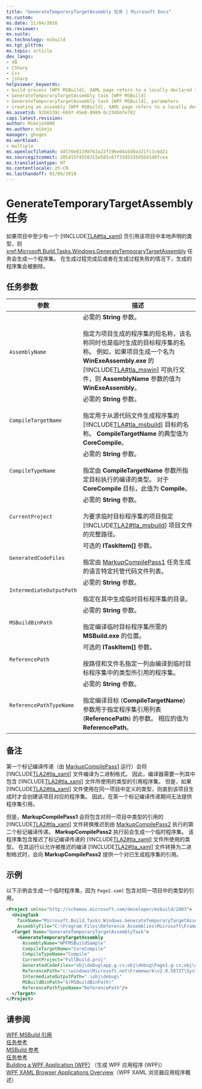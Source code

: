 ```yaml
---
title: "GenerateTemporaryTargetAssembly 任务 | Microsoft Docs"
ms.custom: 
ms.date: 11/04/2016
ms.reviewer: 
ms.suite: 
ms.technology: msbuild
ms.tgt_pltfrm: 
ms.topic: article
dev_langs:
- VB
- CSharp
- C++
- jsharp
helpviewer_keywords:
- build process [WPF MSBuild], XAML page refers to a locally declared type
- GenerateTemporaryTargetAssembly task [WPF MSBuild]
- GenerateTemporaryTargetAssembly task [WPF MSBuild], parameters
- creating an assembly [WPF MSBuild], XAML page refers to a locally declared type
ms.assetid: 92b6539c-6897-45e0-8989-0c234bbfe782
caps.latest.revision: 
author: Mikejo5000
ms.author: mikejo
manager: ghogen
ms.workload:
- multiple
ms.openlocfilehash: dd570e81198f63a22f196e04a5d0a321fc3c6d21
ms.sourcegitcommit: 205d15f4558315e585c67f33d5335d5b41d0fcea
ms.translationtype: HT
ms.contentlocale: zh-CN
ms.lasthandoff: 02/09/2018
---
```

# <a name="generatetemporarytargetassembly-task"></a>GenerateTemporaryTargetAssembly 任务
如果项目中至少有一个 [!INCLUDE[TLA#tla_xaml](../msbuild/includes/tlasharptla_xaml_md.md)] 页引用该项目中本地声明的类型，则 <xref:Microsoft.Build.Tasks.Windows.GenerateTemporaryTargetAssembly> 任务会生成一个程序集。 在生成过程完成后或者在生成过程失败的情况下，生成的程序集会被删除。  
  
## <a name="task-parameters"></a>任务参数  
  
|参数|描述|  
|---------------|-----------------|  
|`AssemblyName`|必需的 **String** 参数。<br /><br /> 指定为项目生成的程序集的短名称，该名称同时也是临时生成的目标程序集的名称。 例如，如果项目生成一个名为 **WinExeAssembly.exe** 的 [!INCLUDE[TLA#tla_mswin](../code-quality/includes/tlasharptla_mswin_md.md)] 可执行文件，则 **AssemblyName** 参数的值为 **WinExeAssembly**。|  
|`CompileTargetName`|必需的 **String** 参数。<br /><br /> 指定用于从源代码文件生成程序集的 [!INCLUDE[TLA#tla_msbuild](../msbuild/includes/tlasharptla_msbuild_md.md)] 目标的名称。 **CompileTargetName** 的典型值为 **CoreCompile**。|  
|`CompileTypeName`|必需的 **String** 参数。<br /><br /> 指定由 **CompileTargetName** 参数所指定目标执行的编译的类型。 对于 **CoreCompile** 目标，此值为 **Compile**。|  
|`CurrentProject`|必需的 **String** 参数。<br /><br /> 为要求临时目标程序集的项目指定 [!INCLUDE[TLA2#tla_msbuild](../msbuild/includes/tla2sharptla_msbuild_md.md)] 项目文件的完整路径。|  
|`GeneratedCodeFiles`|可选的 **ITaskItem[]** 参数。<br /><br /> 指定由 [MarkupCompilePass1](../msbuild/markupcompilepass1-task.md) 任务生成的语言特定托管代码文件列表。|  
|`IntermediateOutputPath`|必需的 **String** 参数。<br /><br /> 指定在其中生成临时目标程序集的目录。|  
|`MSBuildBinPath`|必需的 **String** 参数。<br /><br /> 指定编译临时目标程序集所需的 **MSBuild.exe** 的位置。|  
|`ReferencePath`|可选的 **ITaskItem[]** 参数。<br /><br /> 按路径和文件名指定一列由编译到临时目标程序集中的类型所引用的程序集。|  
|`ReferencePathTypeName`|必需的 **String** 参数。<br /><br /> 指定编译目标 (**CompileTargetName**) 参数用于指定程序集引用列表 (**ReferencePath**) 的参数。 相应的值为 **ReferencePath**。|  
  
## <a name="remarks"></a>备注  
 第一个标记编译传递（由 [MarkupCompilePass1](../msbuild/markupcompilepass1-task.md) 运行）会将 [!INCLUDE[TLA2#tla_xaml](../msbuild/includes/tla2sharptla_xaml_md.md)] 文件编译为二进制格式。 因此，编译器需要一列其中包含 [!INCLUDE[TLA2#tla_xaml](../msbuild/includes/tla2sharptla_xaml_md.md)] 文件所使用的类型的引用程序集。 但是，如果 [!INCLUDE[TLA2#tla_xaml](../msbuild/includes/tla2sharptla_xaml_md.md)] 文件使用在同一项目中定义的类型，则直到该项目生成时才会创建该项目对应的程序集。 因此，在第一个标记编译传递期间无法提供程序集引用。  
  
 但是，**MarkupCompilePass1** 会将包含对同一项目中类型的引用的 [!INCLUDE[TLA2#tla_xaml](../msbuild/includes/tla2sharptla_xaml_md.md)] 文件转换推迟到由 [MarkupCompilePass2](../msbuild/markupcompilepass2-task.md) 执行的第二个标记编译传递。 **MarkupCompilePass2** 执行前会生成一个临时程序集。 该程序集包含推迟了标记编译传递的 [!INCLUDE[TLA2#tla_xaml](../msbuild/includes/tla2sharptla_xaml_md.md)] 文件所使用的类型。 在其运行以允许被推迟的编译 [!INCLUDE[TLA2#tla_xaml](../msbuild/includes/tla2sharptla_xaml_md.md)] 文件转换为二进制格式时，会向 **MarkupCompilePass2** 提供一个对已生成程序集的引用。  
  
## <a name="example"></a>示例  
 以下示例会生成一个临时程序集，因为 `Page1.xaml` 包含对同一项目中的类型的引用。  
  
```xml  
<Project xmlns="http://schemas.microsoft.com/developer/msbuild/2003">  
  <UsingTask  
    TaskName="Microsoft.Build.Tasks.Windows.GenerateTemporaryTargetAssembly"   
    AssemblyFile="C:\Program Files\Reference Assemblies\Microsoft\Framework\v3.0\PresentationBuildTasks.dll" />  
  <Target Name="GenerateTemporaryTargetAssemblyTask">  
    <GenerateTemporaryTargetAssembly  
      AssemblyName="WPFMSBuildSample"  
      CompileTargetName="CoreCompile"  
      CompileTypeName="Compile"  
      CurrentProject="FullBuild.proj"  
      GeneratedCodeFiles="obj\debug\app.g.cs;obj\debug\Page1.g.cs;obj\debug\Page2.g.cs"  
      ReferencePath="c:\windows\Microsoft.net\Framework\v2.0.50727\System.dll;C:\Program Files\Reference Assemblies\Microsoft\WinFx\v3.0\PresentationCore.dll;C:\Program Files\Reference Assemblies\Microsoft\WinFx\v3.0\PresentationFramework.dll;C:\Program Files\Reference Assemblies\Microsoft\WinFx\v3.0\WindowsBase.dll"  
      IntermediateOutputPath=".\obj\debug\"  
      MSBuildBinPath="$(MSBuildBinPath)"  
      ReferencePathTypeName="ReferencePath"/>  
  </Target>  
</Project>  
```  
  
## <a name="see-also"></a>请参阅  
 [WPF MSBuild 引用](../msbuild/wpf-msbuild-reference.md)   
 [任务参考](../msbuild/wpf-msbuild-task-reference.md)   
 [MSBuild 参考](../msbuild/msbuild-reference.md)   
 [任务参考](../msbuild/msbuild-task-reference.md)   
 [Building a WPF Application (WPF)](/dotnet/framework/wpf/app-development/building-a-wpf-application-wpf) （生成 WPF 应用程序 (WPF)）  
 [WPF XAML Browser Applications Overview](/dotnet/framework/wpf/app-development/wpf-xaml-browser-applications-overview)（WPF XAML 浏览器应用程序概述）
